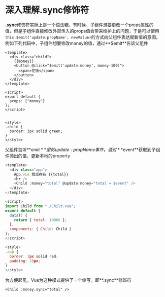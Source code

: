 # 深入理解.sync修饰符

**.sync**修饰符实际上是一个语法糖。有时候，子组件想要更改一个props属性的值，但是子组件直接修改外部传入的props值会带来维护上的问题，于是可以使用`this.$emit('update:propName', newValue)`的方式向父组件表达赋新值的意图。
例如下列代码中，子组件想要修改money的值，通过**$emit**告诉父组件
```vue
<template>
  <div class="child">
    {{money}}
    <button @click="$emit('update:money', money-100)">
      <span>花钱</span>
    </button>
  </div>
</template>

<script>
export default {
  props: ["money"]
};
</script>


<style>
.child {
  border: 3px solid green;
}
</style>
```
父组件监听**$emit**里的update:propName事件，通过**$event**获取到子组件抛出的值，更新本地的property
```javascript
<template>
  <div class="app">
    App.vue 我现在有 {{total}}
    <hr />
    <Child :money="total" @update:money="total = $event" />
  </div>
</template>

<script>
import Child from "./Child.vue";
export default {
  data() {
    return { total: 10000 };
  },
  components: { Child: Child }
};
</script>

<style>
.app {
  border: 3px solid red;
  padding: 10px;
}
</style>
```
为方便起见，Vue为这种模式提供了一个缩写，即**.sync**修饰符
```vue
<Child :money.sync="total" />
```


